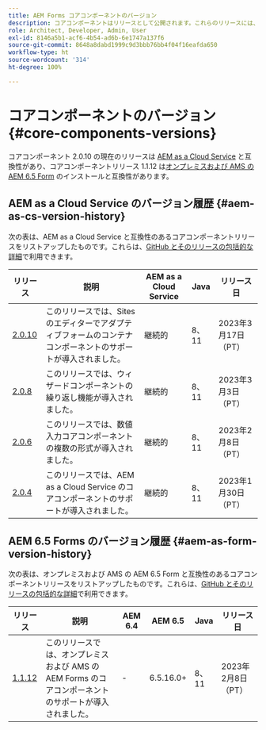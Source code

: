 ```yaml
---
title: AEM Forms コアコンポーネントのバージョン
description: コアコンポーネントはリリースとして公開されます。これらのリリースには、同じコアコンポーネントの複数のバージョンが含まれている場合があります。このドキュメントでは、リリースとバージョンの概要、およびコアコンポーネントと AEM の互換性を理解する方法について説明します。
role: Architect, Developer, Admin, User
exl-id: 8146a5b1-acf6-4b54-ad6b-6e1747a137f6
source-git-commit: 8648a8dabd1999c9d3bbb76bb4f04f16eafda650
workflow-type: ht
source-wordcount: '314'
ht-degree: 100%

---
```


# コアコンポーネントのバージョン {#core-components-versions}

コアコンポーネント 2.0.10 の現在のリリースは [AEM as a Cloud Service](https://experienceleague.adobe.com/docs/experience-manager-cloud-service/landing/home.html?lang=ja) と互換性があり、コアコンポーネントリリース 1.1.12 は[オンプレミスおよび AMS の AEM 6.5 Form](https://experienceleague.adobe.com/docs/experience-manager-65/user-guide/home.html?lang=ja) のインストールと互換性があります。

## AEM as a Cloud Service のバージョン履歴 {#aem-as-cs-version-history}

次の表は、AEM as a Cloud Service と互換性のあるコアコンポーネントリリースをリストアップしたものです。これらは、[GitHub とそのリリースの包括的な詳細](https://github.com/adobe/aem-core-forms-components/releases)で利用できます。

| リリース | 説明 | AEM as a Cloud Service | Java | リリース日 |
|---|---|---|---|---|
| [2.0.10](https://github.com/adobe/aem-core-forms-components/releases/tag/core-forms-components-reactor-2.0.10) | このリリースでは、Sites のエディターでアダプティブフォームのコンテナコンポーネントのサポートが導入されました。 | 継続的 | 8、11 | 2023年3月17日（PT） |
| [2.0.8](https://github.com/adobe/aem-core-forms-components/releases/tag/core-forms-components-reactor-2.0.8) | このリリースでは、ウィザードコンポーネントの繰り返し機能が導入されました。 | 継続的 | 8、11 | 2023年3月3日（PT） |
| [2.0.6](https://github.com/adobe/aem-core-forms-components/releases/tag/core-forms-components-reactor-2.0.6) | このリリースでは、数値入力コアコンポーネントの複数の形式が導入されました。 | 継続的 | 8、11 | 2023年2月8日（PT） |
| [2.0.4](https://github.com/adobe/aem-core-forms-components/releases/tag/core-forms-components-reactor-2.0.6) | このリリースでは、AEM as a Cloud Service のコアコンポーネントのサポートが導入されました。 | 継続的 | 8、11 | 2023年1月30日（PT） |

## AEM 6.5 Forms のバージョン履歴 {#aem-as-form-version-history}

次の表は、オンプレミスおよび AMS の AEM 6.5 Form と互換性のあるコアコンポーネントリリースをリストアップしたものです。これらは、[GitHub とそのリリースの包括的な詳細](https://github.com/adobe/aem-core-forms-components/releases/tag/core-forms-components-reactor-1.1.12)で利用できます。

| リリース | 説明 | AEM 6.4 | AEM 6.5 | Java | リリース日 |
|---|---|---|---|---|---|
| [1.1.12](https://github.com/adobe/aem-core-forms-components/releases/tag/core-forms-components-reactor-1.1.12) | このリリースでは、オンプレミスおよび AMS の AEM Forms のコアコンポーネントのサポートが導入されました。 | - | 6.5.16.0+ | 8、11 | 2023年2月8日（PT） |
